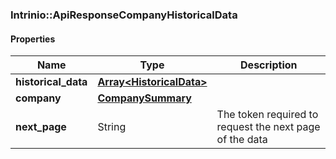 

[//]: # (CLASS:Intrinio::ApiResponseCompanyHistoricalData)

[//]: # (KIND:object)

### Intrinio::ApiResponseCompanyHistoricalData

#### Properties

[//]: # (START_DEFINITION)

Name | Type | Description
------------ | ------------- | -------------
**historical_data** | [**Array&lt;HistoricalData&gt;**](HistoricalData.md) |  &nbsp;
**company** | [**CompanySummary**](CompanySummary.md) |  &nbsp;
**next_page** | String | The token required to request the next page of the data &nbsp;

[//]: # (END_DEFINITION)


[//]: # (CONTAINED_CLASS:Intrinio::HistoricalData)


[//]: # (CONTAINED_CLASS:Intrinio::CompanySummary)



